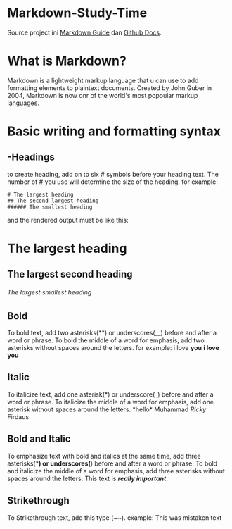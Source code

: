 # Markdown-Study-Time

Source project ini [Markdown Guide](https://www.markdownguide.org/) dan [Github Docs](https://docs.github.com/).

# What is Markdown?

Markdown is a lightweight markup language that u can use to add formatting elements to plaintext documents. Created by John Guber in 2004, Markdown is now onr of the world's most popoular markup languages.

# Basic writing and formatting syntax

## -Headings

to create heading, add on to six # symbols before your heading text. The number of # you use will determine the size of the heading. for example:

```
# The largest heading
## The second largest heading
###### The smallest heading
```

and the rendered output must be like this:

# The largest heading

## The largest second heading

###### The largest smallest heading

## Bold

To bold text, add two asterisks(**) or underscores(__) before and after a word or phrase. To bold the middle of a word for emphasis, add two asterisks without spaces around the letters. for example:
i love **you**
**i love you**

## Italic

To italicize text, add one asterisk(*) or underscore(\_) before and after a word or phrase. To italicize the middle of a word for emphasis, add one asterisk without spaces around the letters.
*hello\*
Muhammad _Ricky_ Firdaus

## Bold and Italic

To emphasize text with bold and italics at the same time, add three asterisks(***) or underscores(**) before and after a word or phrase. To bold and italicize the middle of a word for emphasis, add three asterisks without spaces around the letters.
This text is ***really important***.

## Strikethrough

To Strikethrough text, add this type (~~).
example:
~~This was mistaken text~~

